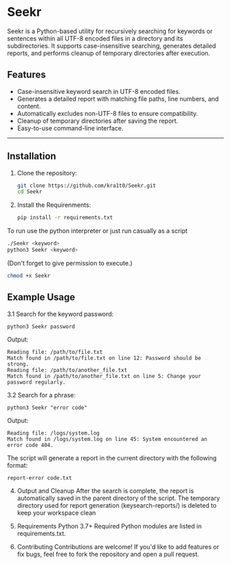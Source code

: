 # Seekr

Seekr is a Python-based utility for recursively searching for keywords or sentences within all UTF-8 encoded files in a directory and its subdirectories. It supports case-insensitive searching, generates detailed reports, and performs cleanup of temporary directories after execution.

## Features

- Case-insensitive keyword search in UTF-8 encoded files.
- Generates a detailed report with matching file paths, line numbers, and content.
- Automatically excludes non-UTF-8 files to ensure compatibility.
- Cleanup of temporary directories after saving the report.
- Easy-to-use command-line interface.

---

## Installation

1. Clone the repository:
   ```bash
   git clone https://github.com/kra1t0/Seekr.git
   cd Seekr
2. Install the Requirenments:
   ```bash
   pip install -r requirements.txt

To run use the python interpreter or just run casually as a script
```bash
./Seekr <keyword>
python3 Seekr <keyword>
```
(Don't forget to give permission to execute.)
```bash
chmod +x Seekr
```

## Example Usage

3.1 Search for the keyword password:
```
python3 Seekr password
```
Output:
```
Reading file: /path/to/file.txt
Match found in /path/to/file.txt on line 12: Password should be strong.
Reading file: /path/to/another_file.txt
Match found in /path/to/another_file.txt on line 5: Change your password regularly.
```


3.2 Search for a phrase:

```
python3 Seekr "error code"
```
Output:

```
Reading file: /logs/system.log
Match found in /logs/system.log on line 45: System encountered an error code 404.
```

The script will generate a report in the current directory with the following format:
```
report-error code.txt
```


4. Output and Cleanup
After the search is complete, the report is automatically saved in the parent directory of the script. The temporary directory used for report generation (keysearch-reports/) is deleted to keep your workspace clean

5. Requirements
Python 3.7+
Required Python modules are listed in requirements.txt.

6. Contributing
Contributions are welcome! If you'd like to add features or fix bugs, feel free to fork the repository and open a pull request.

